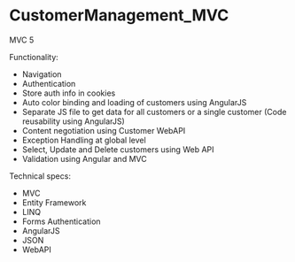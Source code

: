 # CustomerManagement_MVC
MVC 5

Functionality:
- Navigation
- Authentication
- Store auth info in cookies
- Auto color binding and loading of customers using AngularJS
- Separate JS file to get data for all customers or a single customer (Code reusability using AngularJS)
- Content negotiation using Customer WebAPI
- Exception Handling at global level
- Select, Update and Delete customers using Web API
- Validation using Angular and MVC


Technical specs:
- MVC
- Entity Framework
- LINQ
- Forms Authentication
- AngularJS
- JSON
- WebAPI
